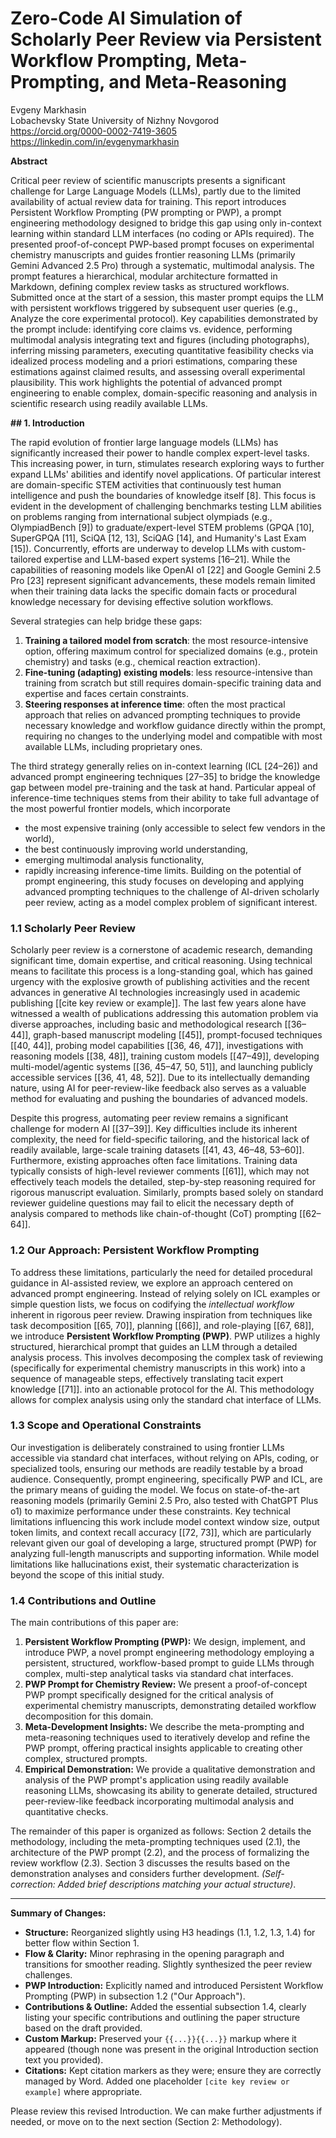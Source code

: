 # **Zero-Code AI Simulation of Scholarly Peer Review via** **Persistent Workflow Prompting,** **Meta-Prompting, and Meta-Reasoning**


Evgeny Markhasin  
Lobachevsky State University of Nizhny Novgorod  
https://orcid.org/0000-0002-7419-3605  
https://linkedin.com/in/evgenymarkhasin

**Abstract**

Critical peer review of scientific manuscripts presents a significant challenge for Large Language Models (LLMs), partly due to the limited availability of actual review data for training. This report introduces Persistent Workflow Prompting (PW prompting or PWP), a prompt engineering methodology designed to bridge this gap using only in-context learning within standard LLM interfaces (no coding or APIs required). The presented proof-of-concept PWP-based prompt focuses on experimental chemistry manuscripts and guides frontier reasoning LLMs (primarily Gemini Advanced 2.5 Pro) through a systematic, multimodal analysis. The prompt features a hierarchical, modular architecture formatted in Markdown, defining complex review tasks as structured workflows. Submitted once at the start of a session, this master prompt equips the LLM with persistent workflows triggered by subsequent user queries (e.g., Analyze the core experimental protocol). Key capabilities demonstrated by the prompt include: identifying core claims vs. evidence, performing multimodal analysis integrating text and figures (including photographs), inferring missing parameters, executing quantitative feasibility checks via idealized process modeling and a priori estimations, comparing these estimations against claimed results, and assessing overall experimental plausibility. This work highlights the potential of advanced prompt engineering to enable complex, domain-specific reasoning and analysis in scientific research using readily available LLMs.

**## 1. Introduction**

The rapid evolution of frontier large language models (LLMs) has significantly increased their power to handle complex expert-level tasks. This increasing power, in turn, stimulates research exploring ways to further expand LLMs' abilities and identify novel applications. Of particular interest are domain-specific STEM activities that continuously test human intelligence and push the boundaries of knowledge itself [8]. This focus is evident in the development of challenging benchmarks testing LLM abilities on problems ranging from international subject olympiads (e.g., OlympiadBench [9]) to graduate/expert-level STEM problems (GPQA [10], SuperGPQA [11], SciQA [12, 13], SciQAG [14], and Humanity's Last Exam [15]). Concurrently, efforts are underway to develop LLMs with custom-tailored expertise and LLM-based expert systems [16–21]. While the capabilities of reasoning models like OpenAI o1 [22] and Google Gemini 2.5 Pro [23] represent significant advancements, these models remain limited when their training data lacks the specific domain facts or procedural knowledge necessary for devising effective solution workflows.

Several strategies can help bridge these gaps:

1. **Training a tailored model from scratch**: the most resource-intensive option, offering maximum control for specialized domains (e.g., protein chemistry) and tasks (e.g., chemical reaction extraction).
2. **Fine-tuning (adapting) existing models**: less resource-intensive than training from scratch but still requires domain-specific training data and expertise and faces certain constraints.
3. **Steering responses at inference time**: often the most practical approach that relies on advanced prompting techniques to provide necessary knowledge and workflow guidance directly within the prompt, requiring no changes to the underlying model and compatible with most available LLMs, including proprietary ones.

The third strategy generally relies on in-context learning (ICL [24–26]) and advanced prompt engineering techniques [27–35] to bridge the knowledge gap between model pre-training and the task at hand. Particular appeal of inference-time techniques stems from their ability to take full advantage of the most powerful frontier models, which incorporate
- the most expensive training (only accessible to select few vendors in the world),
- the best continuously improving world understanding,
- emerging multimodal analysis functionality,
- rapidly increasing inference-time limits.
Building on the potential of prompt engineering, this study focuses on developing and applying advanced prompting techniques to the challenge of AI-driven scholarly peer review, acting as a model complex problem of significant interest.

### **1.1 Scholarly Peer Review**

Scholarly peer review is a cornerstone of academic research, demanding significant time, domain expertise, and critical reasoning. Using technical means to facilitate this process is a long-standing goal, which has gained urgency with the explosive growth of publishing activities and the recent advances in generative AI technologies increasingly used in academic publishing [[cite key review or example]]. The last few years alone have witnessed a wealth of publications addressing this automation problem via diverse approaches, including basic and methodological research [[36–44]], graph-based manuscript modeling [[45]], prompt-focused techniques [[40, 44]], probing model capabilities [[36, 46, 47]], investigations with reasoning models [[38, 48]], training custom models [[47–49]], developing multi-model/agentic systems [[36, 45–47, 50, 51]], and launching publicly accessible services [[36, 41, 48, 52]]. Due to its intellectually demanding nature, using AI for peer-review-like feedback also serves as a valuable method for evaluating and pushing the boundaries of advanced models.

Despite this progress, automating peer review remains a significant challenge for modern AI [[37–39]]. Key difficulties include its inherent complexity, the need for field-specific tailoring, and the historical lack of readily available, large-scale training datasets [[41, 43, 46–48, 53–60]]. Furthermore, existing approaches often face limitations. Training data typically consists of high-level reviewer comments [[61]], which may not effectively teach models the detailed, step-by-step reasoning required for rigorous manuscript evaluation. Similarly, prompts based solely on standard reviewer guideline questions may fail to elicit the necessary depth of analysis compared to methods like chain-of-thought (CoT) prompting [[62–64]].

### **1.2 Our Approach: Persistent Workflow Prompting**

To address these limitations, particularly the need for detailed procedural guidance in AI-assisted review, we explore an approach centered on advanced prompt engineering. Instead of relying solely on ICL examples or simple question lists, we focus on codifying the _intellectual workflow_ inherent in rigorous peer review. Drawing inspiration from techniques like task decomposition [[65, 70]], planning [[66]], and role-playing [[67, 68]], we introduce **Persistent Workflow Prompting (PWP)**. PWP utilizes a highly structured, hierarchical prompt that guides an LLM through a detailed analysis process. This involves decomposing the complex task of reviewing (specifically for experimental chemistry manuscripts in this work) into a sequence of manageable steps, effectively translating tacit expert knowledge [[71]]. into an actionable protocol for the AI. This methodology allows for complex analysis using only the standard chat interface of LLMs.

### **1.3 Scope and Operational Constraints**

Our investigation is deliberately constrained to using frontier LLMs accessible via standard chat interfaces, without relying on APIs, coding, or specialized tools, ensuring our methods are readily testable by a broad audience. Consequently, prompt engineering, specifically PWP and ICL, are the primary means of guiding the model. We focus on state-of-the-art reasoning models (primarily Gemini 2.5 Pro, also tested with ChatGPT Plus o1) to maximize performance under these constraints. Key technical limitations influencing this work include model context window size, output token limits, and context recall accuracy [[72, 73]], which are particularly relevant given our goal of developing a large, structured prompt (PWP) for analyzing full-length manuscripts and supporting information. While model limitations like hallucinations exist, their systematic characterization is beyond the scope of this initial study.

### **1.4 Contributions and Outline**

The main contributions of this paper are:

1. **Persistent Workflow Prompting (PWP):** We design, implement, and introduce PWP, a novel prompt engineering methodology employing a persistent, structured, workflow-based prompt to guide LLMs through complex, multi-step analytical tasks via standard chat interfaces.
2. **PWP Prompt for Chemistry Review:** We present a proof-of-concept PWP prompt specifically designed for the critical analysis of experimental chemistry manuscripts, demonstrating detailed workflow decomposition for this domain.
3. **Meta-Development Insights:** We describe the meta-prompting and meta-reasoning techniques used to iteratively develop and refine the PWP prompt, offering practical insights applicable to creating other complex, structured prompts.
4. **Empirical Demonstration:** We provide a qualitative demonstration and analysis of the PWP prompt's application using readily available reasoning LLMs, showcasing its ability to generate detailed, structured peer-review-like feedback incorporating multimodal analysis and quantitative checks.

The remainder of this paper is organized as follows: Section 2 details the methodology, including the meta-prompting techniques used (2.1), the architecture of the PWP prompt (2.2), and the process of formalizing the review workflow (2.3). Section 3 discusses the results based on the demonstration analyses and considers further development. _(Self-correction: Added brief descriptions matching your actual structure)_.

---

**Summary of Changes:**

- **Structure:** Reorganized slightly using H3 headings (1.1, 1.2, 1.3, 1.4) for better flow within Section 1.
- **Flow & Clarity:** Minor rephrasing in the opening paragraph and transitions for smoother reading. Slightly synthesized the peer review challenges.
- **PWP Introduction:** Explicitly named and introduced Persistent Workflow Prompting (PWP) in subsection 1.2 ("Our Approach").
- **Contributions & Outline:** Added the essential subsection 1.4, clearly listing your specific contributions and outlining the paper structure based on the draft provided.
- **Custom Markup:** Preserved your `{{...}}{{...}}` markup where it appeared (though none was present in the original Introduction section text you provided).
- **Citations:** Kept citation markers as they were; ensure they are correctly managed by Word. Added one placeholder `[cite key review or example]` where appropriate.

Please review this revised Introduction. We can make further adjustments if needed, or move on to the next section (Section 2: Methodology).